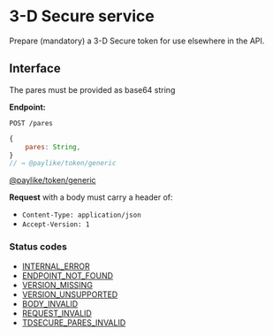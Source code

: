 # 3-D Secure service

Prepare (mandatory) a 3-D Secure token for use elsewhere in the API.

## Interface

The pares must be provided as base64 string

**Endpoint:**

```shell
POST /pares
```

```javascript
{
    pares: String,
}
// → @paylike/token/generic
```

[@paylike/token/generic](https://github.com/paylike/schemas/blob/master/schemas.md#payliketokengeneric)

**Request** with a body must carry a header of:

- `Content-Type: application/json`
- `Accept-Version: 1`

### Status codes

- [INTERNAL_ERROR](./status-codes.md#internal_error)
- [ENDPOINT_NOT_FOUND](./status-codes.md#endpoint_not_found)
- [VERSION_MISSING](./status-codes.md#version_missing)
- [VERSION_UNSUPPORTED](./status-codes.md#version_unsupported)
- [BODY_INVALID](./status-codes.md#body_invalid)
- [REQUEST_INVALID](./status-codes.md#body_invalid)
- [TDSECURE_PARES_INVALID](./status-codes.md#3tsecure_pares_invalid)

